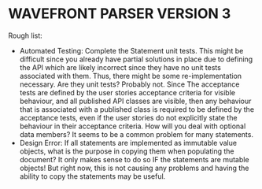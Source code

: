 # WAVEFRONT PARSER VERSION 3


Rough list:
 * Automated Testing: Complete the Statement unit tests.  This might be difficult since you already have partial
   solutions in place due to defining the API which are likely incorrect since they have no unit tests associated
   with them.  Thus, there might be some re-implementation necessary.  Are they unit tests?  Probably not.  Since
   The acceptance tests are defined by the user stories acceptance criteria for visible behaviour, and all published
   API classes are visible, then any behaviour that is associated with a published class is required to be defined
   by the acceptance tests, even if the user stories do not explicitly state the behaviour in their acceptance
   criteria.  How will you deal with optional data members?  It seems to be a common problem for many statements.
 * Design Error: If all statements are implemented as immutable value objects, what is the purpose in copying them
   when populating the document?  It only makes sense to do so IF the statements are mutable objects!  But right now,
   this is not causing any problems and having the ability to copy the statements may be useful.


